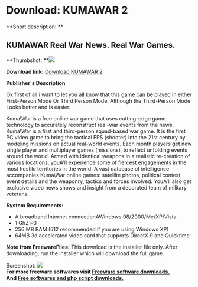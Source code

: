 # Download: KUMAWAR 2

**Short description: **

## KUMAWAR Real War News. Real War Games.

  
**Thumbshot: **![](http://www.freewarefiles.com/screenshot/kumawar_md.jpg)   
  
**Download link:** [Download KUMAWAR 2](http://freesoftwares.boysofts.com/KUMAWAR_program_23192.html)  
  

**Publisher's Description**  
  

Ok first of all i want to let you all know that this game can be played in
either First-Person Mode Or Third Person Mode. Although the Third-Person Mode
Looks better and is easier.

Kuma\War is a free online war game that uses cutting-edge game technology to
accurately reconstruct real-war events from the news. Kuma\War is a first and
third-person squad-based war game. It is the first PC video game to bring the
tactical FPS (shooter) into the 21st century by modeling missions on actual
real-world events. Each month players get new single player and multiplayer
games (missions), to reflect unfolding events around the world. Armed with
identical weapons in a realistic re-creation of various locations, youA'll
experience some of fiercest engagements in the most hostile territories in the
world. A vast database of intelligence accompanies Kuma\War online games:
satellite photos, political context, event details and the weaponry, tactics
and forces involved. YouA'll also get exclusive video news shows and insight
from a decorated team of military veterans.

**System Requirements:**

  * A broadband Internet connectionAWindows 98/2000/Me/XP/Vista 
  * 1 GhZ P3 
  * 256 MB RAM (512 recommended if you are using Windows XP) 
  * 64MB 3d accelerated video card that supports DirectX 9 and Quicktime 

**Note from FreewareFiles:** This download is the installer file only. After downloading, run the installer which will download the full game.

  
  
Screenshot: ![](http://www.freewarefiles.com/screenshot/kumawar.jpg)  
**For more freeware softwares visit [Freeware software downloads.](http://freesoftwares.boysofts.com/)**   
**And [Free softwares and php script downloads.](http://www.boysofts.com/)**

